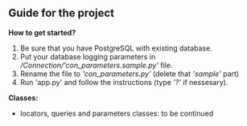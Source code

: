 ## Guide for the project

**How to get started?**
 1. Be sure that you have PostgreSQL with existing database.
 2. Put your database logging parameters in */Connection/'con_parameters.sample.py'* file.
 3. Rename the file to *'con_parameters.py'* (delete that *'sample'* part)
 4. Run 'app.py' and follow the instructions (type *'?'* if nessesary).

**Classes:**
* locators, queries and parameters classes:
to be continued
